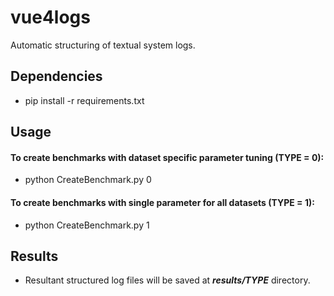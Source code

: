 # vue4logs

Automatic structuring of textual system logs.

## Dependencies

- pip install -r requirements.txt

## Usage

#### To create benchmarks with dataset specific parameter tuning (TYPE = 0): 
- python CreateBenchmark.py 0

#### To create benchmarks with single parameter for all datasets (TYPE = 1): 
- python CreateBenchmark.py 1

## Results

- Resultant structured log files will be saved at _**results/TYPE**_ directory.
